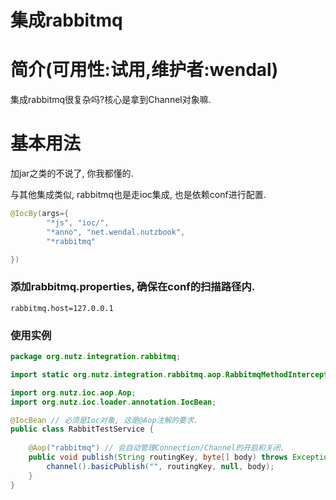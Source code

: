集成rabbitmq
==================================

简介(可用性:试用,维护者:wendal)
==================================

集成rabbitmq很复杂吗?核心是拿到Channel对象嘛.

基本用法
===================================

加jar之类的不说了, 你我都懂的. 

与其他集成类似, rabbitmq也是走ioc集成, 也是依赖conf进行配置.

```java
@IocBy(args={
		"*js", "ioc/",
		"*anno", "net.wendal.nutzbook",
		"*rabbitmq"

})
```

### 添加rabbitmq.properties, 确保在conf的扫描路径内.

```
rabbitmq.host=127.0.0.1
```

### 使用实例

```java
package org.nutz.integration.rabbitmq;

import static org.nutz.integration.rabbitmq.aop.RabbitmqMethodInterceptor.*;

import org.nutz.ioc.aop.Aop;
import org.nutz.ioc.loader.annotation.IocBean;

@IocBean // 必须是Ioc对象, 这是@Aop注解的要求.
public class RabbitTestService {
    
    @Aop("rabbitmq") // 会自动管理Connection/Channel的开启和关闭.
    public void publish(String routingKey, byte[] body) throws Exception {
        channel().basicPublish("", routingKey, null, body);
    }
}
```